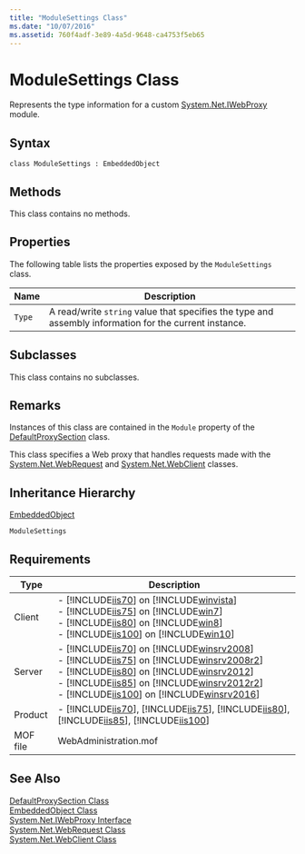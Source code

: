 ```yaml
---
title: "ModuleSettings Class"
ms.date: "10/07/2016"
ms.assetid: 760f4adf-3e89-4a5d-9648-ca4753f5eb65
---
```

# ModuleSettings Class
Represents the type information for a custom [System.Net.IWebProxy](https://go.microsoft.com/fwlink/?LinkId=70961) module.  
  
## Syntax  
  
```vbs  
class ModuleSettings : EmbeddedObject  
```  
  
## Methods  
 This class contains no methods.  
  
## Properties  
 The following table lists the properties exposed by the `ModuleSettings` class.  
  
|Name|Description|  
|----------|-----------------|  
|`Type`|A read/write `string` value that specifies the type and assembly information for the current instance.|  
  
## Subclasses  
 This class contains no subclasses.  
  
## Remarks  
 Instances of this class are contained in the `Module` property of the [DefaultProxySection](../wmi-provider/defaultproxysection-class.md) class.  
  
 This class specifies a Web proxy that handles requests made with the [System.Net.WebRequest](https://go.microsoft.com/fwlink/?LinkId=70962) and [System.Net.WebClient](https://go.microsoft.com/fwlink/?LinkId=70963) classes.  
  
## Inheritance Hierarchy  
 [EmbeddedObject](../wmi-provider/embeddedobject-class.md)  
  
 `ModuleSettings`  
  
## Requirements  
  
|Type|Description|  
|----------|-----------------|  
|Client|-   [!INCLUDE[iis70](../wmi-provider/includes/iis70-md.md)] on [!INCLUDE[winvista](../wmi-provider/includes/winvista-md.md)]<br />-   [!INCLUDE[iis75](../wmi-provider/includes/iis75-md.md)] on [!INCLUDE[win7](../wmi-provider/includes/win7-md.md)]<br />-   [!INCLUDE[iis80](../wmi-provider/includes/iis80-md.md)] on [!INCLUDE[win8](../wmi-provider/includes/win8-md.md)]<br />-   [!INCLUDE[iis100](../wmi-provider/includes/iis100-md.md)] on [!INCLUDE[win10](../wmi-provider/includes/win10-md.md)]|  
|Server|-   [!INCLUDE[iis70](../wmi-provider/includes/iis70-md.md)] on [!INCLUDE[winsrv2008](../wmi-provider/includes/winsrv2008-md.md)]<br />-   [!INCLUDE[iis75](../wmi-provider/includes/iis75-md.md)] on [!INCLUDE[winsrv2008r2](../wmi-provider/includes/winsrv2008r2-md.md)]<br />-   [!INCLUDE[iis80](../wmi-provider/includes/iis80-md.md)] on [!INCLUDE[winsrv2012](../wmi-provider/includes/winsrv2012-md.md)]<br />-   [!INCLUDE[iis85](../wmi-provider/includes/iis85-md.md)] on [!INCLUDE[winsrv2012r2](../wmi-provider/includes/winsrv2012r2-md.md)]<br />-   [!INCLUDE[iis100](../wmi-provider/includes/iis100-md.md)] on [!INCLUDE[winsrv2016](../wmi-provider/includes/winsrv2016-md.md)]|  
|Product|-   [!INCLUDE[iis70](../wmi-provider/includes/iis70-md.md)], [!INCLUDE[iis75](../wmi-provider/includes/iis75-md.md)], [!INCLUDE[iis80](../wmi-provider/includes/iis80-md.md)], [!INCLUDE[iis85](../wmi-provider/includes/iis85-md.md)], [!INCLUDE[iis100](../wmi-provider/includes/iis100-md.md)]|  
|MOF file|WebAdministration.mof|  
  
## See Also  
 [DefaultProxySection Class](../wmi-provider/defaultproxysection-class.md)   
 [EmbeddedObject Class](../wmi-provider/embeddedobject-class.md)   
 [System.Net.IWebProxy Interface](https://go.microsoft.com/fwlink/?LinkId=70961)   
 [System.Net.WebRequest Class](https://go.microsoft.com/fwlink/?LinkId=70962)   
 [System.Net.WebClient Class](https://go.microsoft.com/fwlink/?LinkId=70963)
